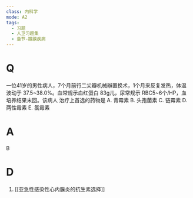 ```yaml
---
class: 内科学
mode: A2
tags:
  - 习题
  - 人卫习题集
  - 章节-瓣膜疾病
---
```


# Q
一位41岁的男性病人，7个月前行二尖瓣机械辦置换术，1个月来反复发热，体温波动于 37.5~38.0%。血常规示血红蛋白 83g儿，尿常规示 RBC5~6个/HP，血培养结果末回。该病人
治疗上首选的药物是
A. 青霉素 
B. 头孢菌素 
C. 链霉素
D. 两性霉素 
E. 氯霉素
# A
B
# D
1. [[亚急性感染性心内膜炎的抗生素选择]]